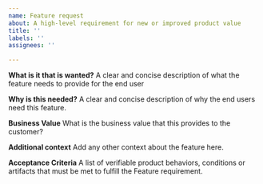 ```yaml
---
name: Feature request
about: A high-level requirement for new or improved product value
title: ''
labels: ''
assignees: ''

---
```


**What is it that is wanted?**
A clear and concise description of what the feature needs to provide for the end user

**Why is this needed?**
A clear and concise description of why the end users need this feature.

**Business Value**
What is the business value that this provides to the customer?

**Additional context**
Add any other context about the feature here.

**Acceptance Criteria**
A list of verifiable product behaviors, conditions or artifacts that must be met to fulfill the Feature requirement.
